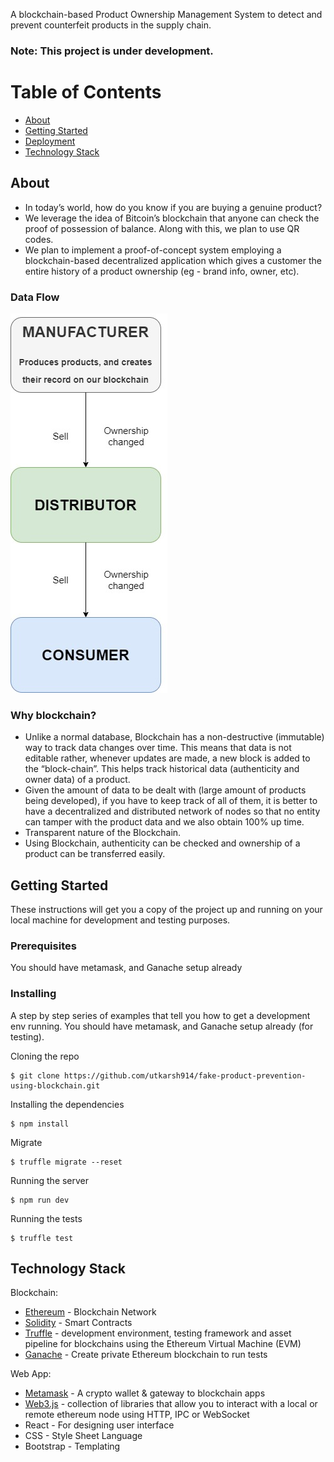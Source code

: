 A blockchain-based Product Ownership Management System to detect and prevent counterfeit products in the supply chain.

### Note: This project is under development.

# Table of Contents
+ [About](#description)
+ [Getting Started](#getting_started)
+ [Deployment](#deployment)
+ [Technology Stack](#techstack)

## About <a name="description"></a>
+ In today’s world, how do you know if you are buying a genuine product?
+ We leverage the idea of Bitcoin’s blockchain that anyone can check the proof of possession of balance. Along with this, we plan to use QR codes.
+ We plan to implement a proof-of-concept system employing a blockchain-based decentralized application which gives a customer the entire history of a product ownership (eg - brand info, owner, etc).

### Data Flow
![Data Flow](client/public/PROCESS-FLOW.jpg)

### Why blockchain? <a name="why_blockchain"></a>
+ Unlike a normal database, Blockchain has a non-destructive (immutable) way to track data changes over time. This means that data is not editable rather, whenever updates are made, a new block is added to the “block-chain”. This helps track historical data (authenticity and owner data) of a product.
+ Given the amount of data to be dealt with (large amount of products being developed), if you have to keep track of all of them, it is better to have a decentralized and distributed network of nodes so that no entity can tamper with the product data and we also obtain 100% up time.
+ Transparent nature of the Blockchain.
+ Using Blockchain, authenticity can be checked and ownership of a product can be transferred easily.

## Getting Started <a name="getting_started"></a>
These instructions will get you a copy of the project up and running on your local machine for development and testing purposes.

### Prerequisites
You should have metamask, and Ganache setup already


### Installing
A step by step series of examples that tell you how to get a development env running.
You should have metamask, and Ganache setup already (for testing).

Cloning the repo
```
$ git clone https://github.com/utkarsh914/fake-product-prevention-using-blockchain.git
```
Installing the dependencies
```
$ npm install
```
Migrate
```
$ truffle migrate --reset
```
Running the server
```
$ npm run dev
```
Running the tests
```
$ truffle test
```


## Technology Stack <a name="techstack"></a>

Blockchain:
+ [Ethereum](https://www.ethereum.org/) - Blockchain Network
+ [Solidity](https://github.com/ethereum/solidity) - Smart Contracts
+ [Truffle](https://www.trufflesuite.com/) - development environment, testing framework and asset pipeline for blockchains using the Ethereum Virtual Machine (EVM)
+ [Ganache](https://truffleframework.com/ganache) - Create private Ethereum blockchain to run tests

Web App:
+ [Metamask](https://metamask.io/) - A crypto wallet & gateway to blockchain apps
+ [Web3.js](https://web3js.readthedocs.io/en/v1.3.4/) - collection of libraries that allow you to interact with a local or remote ethereum node using HTTP, IPC or WebSocket
+ React - For designing user interface
+ CSS - Style Sheet Language
+ Bootstrap - Templating
